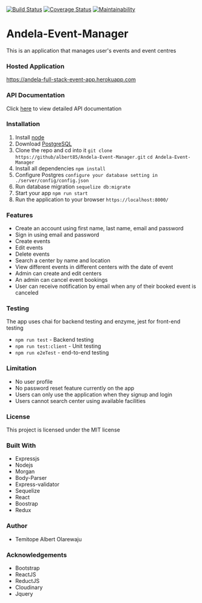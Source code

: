 [![Build Status](https://travis-ci.org/albert85/Andela-Event-Manager.svg?branch=develop)](https://travis-ci.org/albert85/Andela-Event-Manager)
[![Coverage Status](https://coveralls.io/repos/github/albert85/Andela-Event-Manager/badge.svg?branch=develop)](https://coveralls.io/github/albert85/Andela-Event-Manager?branch=develop)
[![Maintainability](https://api.codeclimate.com/v1/badges/1cbee7336aea932d58d3/maintainability)](https://codeclimate.com/github/albert85/Andela-Event-Manager/maintainability)

# Andela-Event-Manager
This is an application that manages user's events and event centres

### Hosted Application
https://andela-full-stack-event-app.herokuapp.com

### API Documentation
Click [here](https://andela-full-stack-event-app.herokuapp.com/docs) to view detailed API documentation

### Installation
1.  Install [node](https://nodejs.org/en/download)
2.  Download [PostgreSQL](https://www.postgresql.org/download)
3.  Clone the repo and cd into it
    `git clone https://github/albert85/Andela-Event-Manager.git`
    `cd Andela-Event-Manager`
4.  Install all dependencies
    `npm install`
5.  Configure Postgres
    `configure your database setting in ./server/config/config.json`
6.  Run database migration
    `sequelize db:migrate`
7.  Start your app
    `npm run start`
8.  Run the application to your browser
    `https://localhost:8000/`

### Features
- Create an account using first name, last name, email and password
- Sign in using email and password
- Create events
- Edit events
- Delete events
- Search a center by name and location
- View different events in different centers with the date of event
- Admin can create and edit centers
- An admin can cancel event bookings
- User can receive notification by email when any of their booked event is canceled

### Testing
The app uses chai for backend testing and enzyme, jest for front-end testing
- `npm run test` - Backend testing
- `npm run test:client` - Unit testing
- `npm run e2eTest` - end-to-end testing


### Limitation
- No user profile
- No password reset feature currently on the app
- Users can only use the application when they signup and login
- Users cannot search center using available facilities


### License
This project is licensed under the MIT license


### Built With
- Expressjs
- Nodejs
- Morgan
- Body-Parser
- Express-validator
- Sequelize
- React
- Boostrap
- Redux

### Author
- Temitope Albert Olarewaju

### Acknowledgements
- Bootstrap
- ReactJS
- ReductJS
- Cloudinary
- Jquery